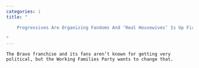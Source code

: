 ```yaml
---
categories: i
title: "

    Progressives Are Organizing Fandoms And ‘Real Housewives’ Is Up First

"
---
```



    The Bravo franchise and its fans aren’t known for getting very political, but the Working Families Party wants to change that.

